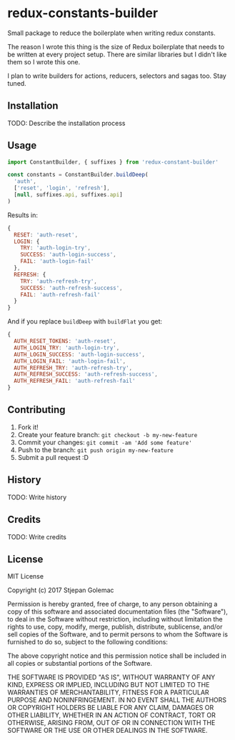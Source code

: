 # redux-constants-builder
Small package to reduce the boilerplate when writing redux constants.

The reason I wrote this thing is the size of Redux boilerplate that needs to be written at every project setup. There are similar libraries but I didn't like them so I wrote this one.

I plan to write builders for actions, reducers, selectors and sagas too. Stay tuned.
## Installation
TODO: Describe the installation process
## Usage
``` js
import ConstantBuilder, { suffixes } from 'redux-constant-builder'

const constants = ConstantBuilder.buildDeep(
  'auth',
  ['reset', 'login', 'refresh'],
  [null, suffixes.api, suffixes.api]
)
```
Results in:
``` js
{
  RESET: 'auth-reset',
  LOGIN: {
    TRY: 'auth-login-try',
    SUCCESS: 'auth-login-success',
    FAIL: 'auth-login-fail'
  },
  REFRESH: {
    TRY: 'auth-refresh-try',
    SUCCESS: 'auth-refresh-success',
    FAIL: 'auth-refresh-fail'
  }
}
```
And if you replace `buildDeep` with `buildFlat` you get:
``` js
{
  AUTH_RESET_TOKENS: 'auth-reset',
  AUTH_LOGIN_TRY: 'auth-login-try',
  AUTH_LOGIN_SUCCESS: 'auth-login-success',
  AUTH_LOGIN_FAIL: 'auth-login-fail',
  AUTH_REFRESH_TRY: 'auth-refresh-try',
  AUTH_REFRESH_SUCCESS: 'auth-refresh-success',
  AUTH_REFRESH_FAIL: 'auth-refresh-fail'
}
```
## Contributing
1. Fork it!
2. Create your feature branch: `git checkout -b my-new-feature`
3. Commit your changes: `git commit -am 'Add some feature'`
4. Push to the branch: `git push origin my-new-feature`
5. Submit a pull request :D
## History
TODO: Write history
## Credits
TODO: Write credits
## License
MIT License

Copyright (c) 2017 Stjepan Golemac

Permission is hereby granted, free of charge, to any person obtaining a copy
of this software and associated documentation files (the "Software"), to deal
in the Software without restriction, including without limitation the rights
to use, copy, modify, merge, publish, distribute, sublicense, and/or sell
copies of the Software, and to permit persons to whom the Software is
furnished to do so, subject to the following conditions:

The above copyright notice and this permission notice shall be included in all
copies or substantial portions of the Software.

THE SOFTWARE IS PROVIDED "AS IS", WITHOUT WARRANTY OF ANY KIND, EXPRESS OR
IMPLIED, INCLUDING BUT NOT LIMITED TO THE WARRANTIES OF MERCHANTABILITY,
FITNESS FOR A PARTICULAR PURPOSE AND NONINFRINGEMENT. IN NO EVENT SHALL THE
AUTHORS OR COPYRIGHT HOLDERS BE LIABLE FOR ANY CLAIM, DAMAGES OR OTHER
LIABILITY, WHETHER IN AN ACTION OF CONTRACT, TORT OR OTHERWISE, ARISING FROM,
OUT OF OR IN CONNECTION WITH THE SOFTWARE OR THE USE OR OTHER DEALINGS IN THE
SOFTWARE.